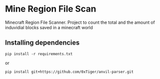 # Mine Region File Scan
Minecraft Region File Scanner. Project to count the total and the amount of induvidial blocks saved in a minecraft world

## Installing dependencies
```pip install -r requirements.txt```

or

```pip install git+https://github.com/0xTiger/anvil-parser.git```
